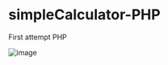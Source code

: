 # simpleCalculator-PHP

First attempt PHP

![image](https://user-images.githubusercontent.com/87030915/148763636-6280e2e5-11de-453f-a3fd-5f3e70e13065.png)
